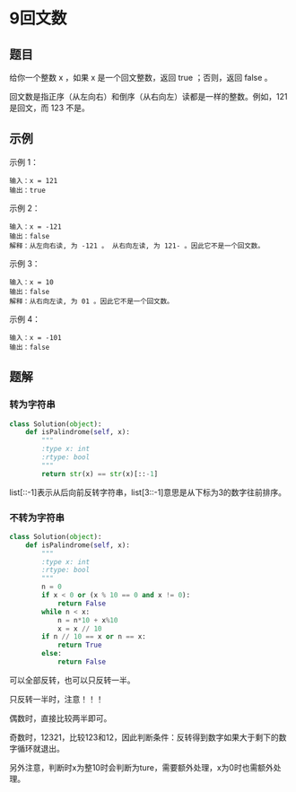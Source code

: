 # 9回文数

## 题目

给你一个整数 x ，如果 x 是一个回文整数，返回 true ；否则，返回 false 。

回文数是指正序（从左向右）和倒序（从右向左）读都是一样的整数。例如，121 是回文，而 123 不是。

## 示例

示例 1：

```
输入：x = 121
输出：true
```

示例 2：

```
输入：x = -121
输出：false
解释：从左向右读, 为 -121 。 从右向左读, 为 121- 。因此它不是一个回文数。
```

示例 3：

```
输入：x = 10
输出：false
解释：从右向左读, 为 01 。因此它不是一个回文数。
```

示例 4：

```
输入：x = -101
输出：false
```

## 题解

### 转为字符串

```python
class Solution(object):
    def isPalindrome(self, x):
        """
        :type x: int
        :rtype: bool
        """
        return str(x) == str(x)[::-1]
```

list[::-1]表示从后向前反转字符串，list[3::-1]意思是从下标为3的数字往前排序。

### 不转为字符串

```python
class Solution(object):
    def isPalindrome(self, x):
        """
        :type x: int
        :rtype: bool
        """
        n = 0
        if x < 0 or (x % 10 == 0 and x != 0):
            return False
        while n < x:
            n = n*10 + x%10
            x = x // 10
        if n // 10 == x or n == x:
            return True
        else:
            return False
```

可以全部反转，也可以只反转一半。

只反转一半时，注意！！！

偶数时，直接比较两半即可。

奇数时，12321，比较123和12，因此判断条件：反转得到数字如果大于剩下的数字循环就退出。

另外注意，判断时x为整10时会判断为ture，需要额外处理，x为0时也需额外处理。
